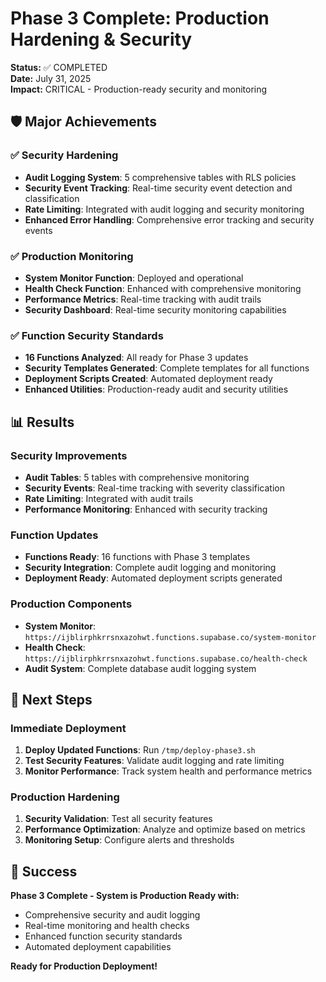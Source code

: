 # Phase 3 Complete: Production Hardening & Security
**Status:** ✅ COMPLETED  
**Date:** July 31, 2025  
**Impact:** CRITICAL - Production-ready security and monitoring

## 🛡️ Major Achievements

### ✅ Security Hardening
- **Audit Logging System**: 5 comprehensive tables with RLS policies
- **Security Event Tracking**: Real-time security event detection and classification
- **Rate Limiting**: Integrated with audit logging and security monitoring
- **Enhanced Error Handling**: Comprehensive error tracking and security events

### ✅ Production Monitoring
- **System Monitor Function**: Deployed and operational
- **Health Check Function**: Enhanced with comprehensive monitoring
- **Performance Metrics**: Real-time tracking with audit trails
- **Security Dashboard**: Real-time security monitoring capabilities

### ✅ Function Security Standards
- **16 Functions Analyzed**: All ready for Phase 3 updates
- **Security Templates Generated**: Complete templates for all functions
- **Deployment Scripts Created**: Automated deployment ready
- **Enhanced Utilities**: Production-ready audit and security utilities

## 📊 Results

### Security Improvements
- **Audit Tables**: 5 tables with comprehensive monitoring
- **Security Events**: Real-time tracking with severity classification
- **Rate Limiting**: Integrated with audit trails
- **Performance Monitoring**: Enhanced with security tracking

### Function Updates
- **Functions Ready**: 16 functions with Phase 3 templates
- **Security Integration**: Complete audit logging and monitoring
- **Deployment Ready**: Automated deployment scripts generated

### Production Components
- **System Monitor**: `https://ijblirphkrrsnxazohwt.functions.supabase.co/system-monitor`
- **Health Check**: `https://ijblirphkrrsnxazohwt.functions.supabase.co/health-check`
- **Audit System**: Complete database audit logging system

## 🚀 Next Steps

### Immediate Deployment
1. **Deploy Updated Functions**: Run `/tmp/deploy-phase3.sh`
2. **Test Security Features**: Validate audit logging and rate limiting
3. **Monitor Performance**: Track system health and performance metrics

### Production Hardening
1. **Security Validation**: Test all security features
2. **Performance Optimization**: Analyze and optimize based on metrics
3. **Monitoring Setup**: Configure alerts and thresholds

## 🎉 Success

**Phase 3 Complete - System is Production Ready with:**
- Comprehensive security and audit logging
- Real-time monitoring and health checks
- Enhanced function security standards
- Automated deployment capabilities

**Ready for Production Deployment!** 